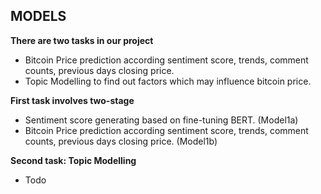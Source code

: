 ## MODELS

**There are two tasks in our project**

* Bitcoin Price prediction according sentiment score, trends, comment counts, previous days closing price.
* Topic Modelling to find out factors which may influence bitcoin price.

**First task involves two-stage**

* Sentiment score generating based on fine-tuning BERT. (Model1a)
* Bitcoin Price prediction according sentiment score, trends, comment counts, previous days closing price. (Model1b)

**Second task: Topic Modelling**

* Todo
